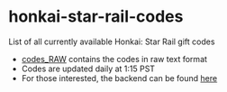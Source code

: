 # honkai-star-rail-codes
List of all currently available Honkai: Star Rail gift codes
- [codes_RAW](./codes_RAW.txt) contains the codes in raw text format
- Codes are updated daily at 1:15 PST
- For those interested, the backend can be found [here](https://github.com/Hum-Bao/hsr-codes-backend)
